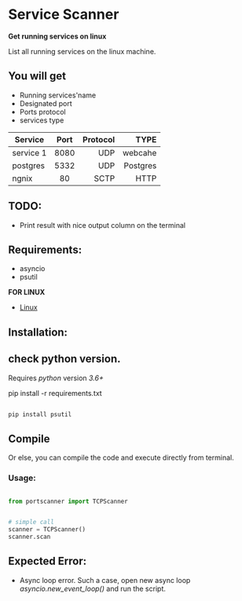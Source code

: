 # Service Scanner

**Get running services on linux**

List all running services on the linux machine. 


You will get
------------

- Running services'name
- Designated port
- Ports protocol
- services type


| Service       |  Port      | Protocol | TYPE     |
| ------------- |:----------:| --------:|---------:|
| service 1     | 8080       | UDP      |webcahe   |
| postgres      | 5332       | UDP      |Postgres  |
| ngnix         | 80         | SCTP     |HTTP      |


TODO:
----
- Print result with nice output column on the terminal

## Requirements: 
- asyncio
- psutil

__FOR LINUX__
- [Linux](https://www.linux.org/)

## Installation:

check python version.
--------------------
Requires *python* version *3.6+*

pip install -r requirements.txt

```python

pip install psutil

```

Compile
-------
Or else, you can compile the code and  execute directly from terminal.


### Usage:

```python

from portscanner import TCPScanner


# simple call
scanner = TCPScanner()
scanner.scan
   ```

Expected Error:
---------------
- Async loop error.
Such a case, open new async loop *asyncio.new_event_loop()* and run the script.
